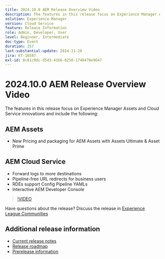 ```yaml
---
title: 2024.10.0 AEM Release Overview Video
description: The features in this release focus on Experience Manager Assets and Cloud Service innovations and include the following:AEM Assets  New Pricing and packaging for AEM Assets with Assets Ultimate & Asset PrimeAEM Cloud Service  Forward logs to more destinations  Pipeline-free URL redirects for business users ​  RDEs support Config Pipeline YAMLs​  Interactive AEM Developer Console
solution: Experience Manager
version: Cloud Service
feature: Release Information
role: Admin, Developer, User
level: Beginner, Intermediate
doc-type: Event
duration: 257
last-substantial-update: 2024-11-28
jira: KT-16587
exl-id: 0c81c0dc-d5d3-4166-8250-1748478e9647
---
```

# 2024.10.0 AEM Release Overview Video

The features in this release focus on Experience Manager Assets and Cloud Service innovations and include the following:

## AEM Assets

* New Pricing and packaging for AEM Assets with Assets Ultimate & Asset Prime

## AEM Cloud Service

* Forward logs to more destinations
* Pipeline-free URL redirects for business users ​
* RDEs support Config Pipeline YAMLs​
* Interactive AEM Developer Console

>[!VIDEO](https://video.tv.adobe.com/v/3440501/?learn=on&enablevpops)

Have questions about the release?  Discuss the release in [Experience League Communities](https://adobe.ly/3ZgKGmh)

## Additional release information

* [Current release notes](https://experienceleague.adobe.com/docs/experience-manager-cloud-service/content/release-notes/home.html)
* [Release roadmap](https://experienceleague.adobe.com/docs/experience-manager-release-information/aem-release-updates/update-releases-roadmap.html)
* [Prerelease information](https://experienceleague.adobe.com/docs/experience-manager-cloud-service/content/release-notes/prerelease.html)
